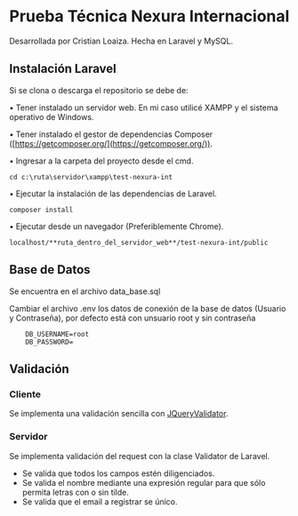 # Prueba Técnica Nexura Internacional

Desarrollada por Cristian Loaiza.
Hecha en Laravel y MySQL.

## Instalación Laravel

Si se clona o descarga el repositorio se debe de:

• Tener instalado un servidor web. En mi caso utilicé XAMPP y el sistema operativo de Windows.

• Tener instalado el gestor de dependencias Composer ([https://getcomposer.org/](https://getcomposer.org/)).

• Ingresar a la carpeta del proyecto desde el cmd.

    cd c:\ruta\servidor\xampp\test-nexura-int

• Ejecutar la instalación de las dependencias de Laravel.

    composer install

• Ejecutar desde un navegador (Preferiblemente Chrome).

    localhost/**ruta_dentro_del_servidor_web**/test-nexura-int/public

## Base de Datos

Se encuentra en el archivo data_base.sql
    
Cambiar el archivo .env los datos de conexión de la base de datos (Usuario y Contraseña), por defecto está con unsuario root y sin contraseña

        DB_USERNAME=root
        DB_PASSWORD=

## Validación

### Cliente

Se implementa una validación sencilla con [JQueryValidator](https://jqueryvalidation.org/).

### Servidor

Se implementa validación del request con la clase Validator de Laravel.

* Se valida que todos los campos estén diligenciados.
* Se valida el nombre mediante una expresión regular para que sólo permita letras con o sin tilde.
* Se valida que el email a registrar se único.
